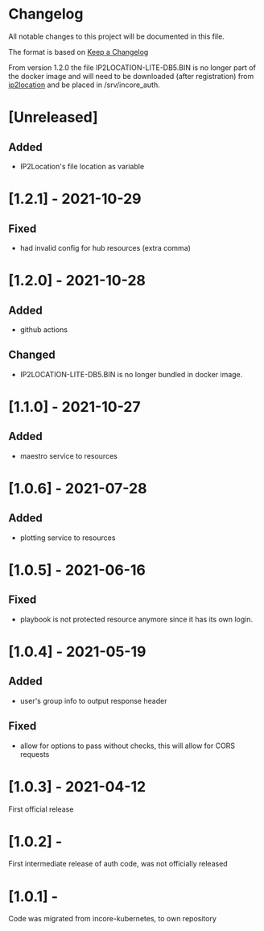 # Changelog
All notable changes to this project will be documented in this file.

The format is based on [Keep a Changelog](http://keepachangelog.com/en/1.0.0/)

From version 1.2.0 the file IP2LOCATION-LITE-DB5.BIN is no longer part of the docker image and will need to be downloaded (after registration) from [ip2location](https://lite.ip2location.com/database/ip-country?lang=en_US) and be placed in /srv/incore_auth.

# [Unreleased]
## Added
- IP2Location's file location as variable

# [1.2.1] - 2021-10-29

## Fixed
- had invalid config for hub resources (extra comma)

# [1.2.0] - 2021-10-28

## Added
- github actions

## Changed
- IP2LOCATION-LITE-DB5.BIN is no longer bundled in docker image.

# [1.1.0] - 2021-10-27

## Added
- maestro service to resources

# [1.0.6] - 2021-07-28

## Added
- plotting service to resources

# [1.0.5] - 2021-06-16

## Fixed
- playbook is not protected resource anymore since it has its own login.

# [1.0.4] - 2021-05-19

## Added
- user's group info to output response header

## Fixed
- allow for options to pass without checks, this will allow for CORS requests

# [1.0.3] - 2021-04-12

First official release

# [1.0.2] -

First intermediate release of  auth code, was not officially released

# [1.0.1] -

Code was migrated from incore-kubernetes, to own repository

